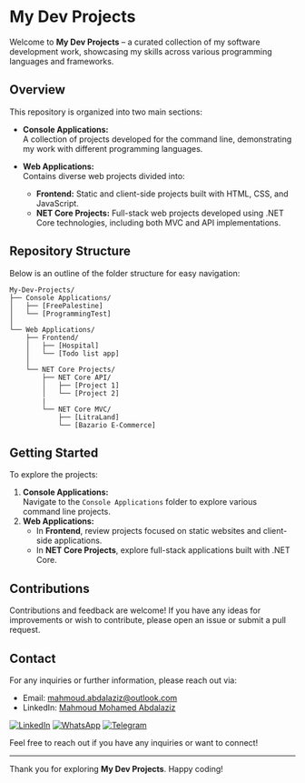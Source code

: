 # My Dev Projects

Welcome to **My Dev Projects** – a curated collection of my software development work, showcasing my skills across various programming languages and frameworks.

## Overview

This repository is organized into two main sections:

- **Console Applications:**  
  A collection of projects developed for the command line, demonstrating my work with different programming languages.

- **Web Applications:**  
  Contains diverse web projects divided into:
  - **Frontend:** Static and client-side projects built with HTML, CSS, and JavaScript.
  - **NET Core Projects:** Full-stack web projects developed using .NET Core technologies, including both MVC and API implementations.

## Repository Structure

Below is an outline of the folder structure for easy navigation:

```
My-Dev-Projects/
├── Console Applications/
│   ├── [FreePalestine]
│   └── [ProgrammingTest]
│
└── Web Applications/
    ├── Frontend/
    │   ├── [Hospital]
    │   └── [Todo list app]
    │
    └── NET Core Projects/
        ├── NET Core API/
        │   ├── [Project 1]
        │   └── [Project 2]
        |
        └── NET Core MVC/
            ├── [LitraLand]
            └── [Bazario E-Commerce]
```

## Getting Started

To explore the projects:
1. **Console Applications:**  
   Navigate to the `Console Applications` folder to explore various command line projects.
2. **Web Applications:**  
   - In **Frontend**, review projects focused on static websites and client-side applications.
   - In **NET Core Projects**, explore full-stack applications built with .NET Core.

## Contributions

Contributions and feedback are welcome! If you have any ideas for improvements or wish to contribute, please open an issue or submit a pull request.

## Contact

For any inquiries or further information, please reach out via:

- Email: [mahmoud.abdalaziz@outlook.com](mailto:mahmoud.abdalaziz@outlook.com)
- LinkedIn: [Mahmoud Mohamed Abdalaziz](https://www.linkedin.com/in/mahmoud-mohamed-abd/)

[![LinkedIn](https://img.shields.io/badge/-Mahmoud%20Mohamed-0077B5?style=for-the-badge&logo=Linkedin&logoColor=white)](https://www.linkedin.com/in/mahmoud-mohamed-abd/)
[![WhatsApp](https://img.shields.io/badge/-Mahmoud%20Mohamed-0077B5?style=for-the-badge&logo=WhatsApp&logoColor=white)](https://wa.link/nx3m8s)
[![Telegram](https://img.shields.io/badge/-Mahmoud%20Mohamed-0077B5?style=for-the-badge&logo=Telegram&logoColor=white)](https://t.me/mattar74)

Feel free to reach out if you have any inquiries or want to connect!

---

Thank you for exploring **My Dev Projects**. Happy coding!
